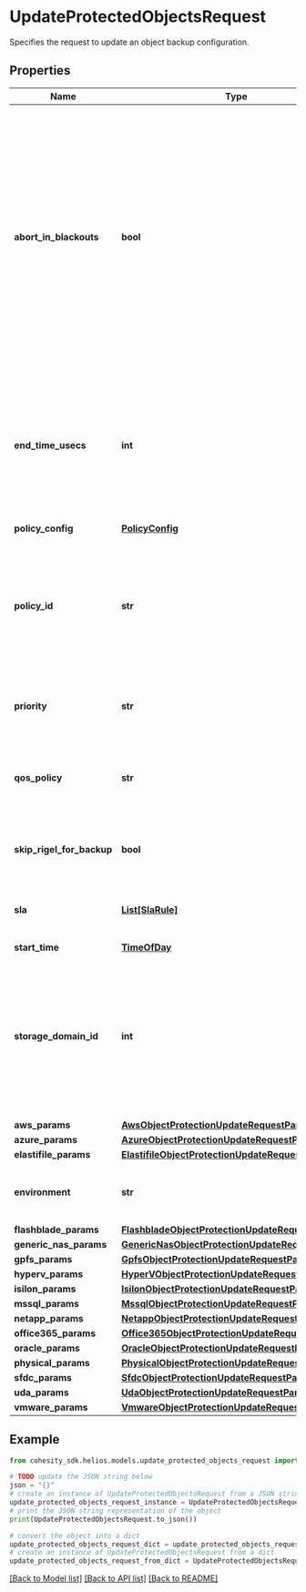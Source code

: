 # UpdateProtectedObjectsRequest

Specifies the request to update an object backup configuration.

## Properties

Name | Type | Description | Notes
------------ | ------------- | ------------- | -------------
**abort_in_blackouts** | **bool** | Specifies whether currently executing object backup should abort if a blackout period specified by a policy starts. Available only if the selected policy has at least one blackout period. Default value is false. | [optional] 
**end_time_usecs** | **int** | Specifies the end time in micro seconds for this Protection Group. If this is not specified, the Protection Group won&#39;t be ended. | [optional] 
**policy_config** | [**PolicyConfig**](PolicyConfig.md) |  | [optional] 
**policy_id** | **str** | Specifies the unique id of the Protection Policy. The Policy settings will be attached with every object and will be used in backup. | [optional] 
**priority** | **str** | Specifies the priority for the objects backup. | [optional] 
**qos_policy** | **str** | Specifies whether object backup will be written to HDD or SSD. | [optional] 
**skip_rigel_for_backup** | **bool** | Specifies whether to skip Rigel for backup or not. | [optional] 
**sla** | [**List[SlaRule]**](SlaRule.md) | Specifies the SLA parameters for list of objects. | [optional] 
**start_time** | [**TimeOfDay**](TimeOfDay.md) |  | [optional] 
**storage_domain_id** | **int** | Specifies the Storage Domain (View Box) ID where the object backup will be taken. This is not required if Cloud archive direct is benig used. | [optional] 
**aws_params** | [**AwsObjectProtectionUpdateRequestParams**](AwsObjectProtectionUpdateRequestParams.md) |  | [optional] 
**azure_params** | [**AzureObjectProtectionUpdateRequestParams**](AzureObjectProtectionUpdateRequestParams.md) |  | [optional] 
**elastifile_params** | [**ElastifileObjectProtectionUpdateRequestParams**](ElastifileObjectProtectionUpdateRequestParams.md) |  | [optional] 
**environment** | **str** | Specifies the environment for current object. | [optional] 
**flashblade_params** | [**FlashbladeObjectProtectionUpdateRequestParams**](FlashbladeObjectProtectionUpdateRequestParams.md) |  | [optional] 
**generic_nas_params** | [**GenericNasObjectProtectionUpdateRequestParams**](GenericNasObjectProtectionUpdateRequestParams.md) |  | [optional] 
**gpfs_params** | [**GpfsObjectProtectionUpdateRequestParams**](GpfsObjectProtectionUpdateRequestParams.md) |  | [optional] 
**hyperv_params** | [**HyperVObjectProtectionUpdateRequestParams**](HyperVObjectProtectionUpdateRequestParams.md) |  | [optional] 
**isilon_params** | [**IsilonObjectProtectionUpdateRequestParams**](IsilonObjectProtectionUpdateRequestParams.md) |  | [optional] 
**mssql_params** | [**MssqlObjectProtectionUpdateRequestParams**](MssqlObjectProtectionUpdateRequestParams.md) |  | [optional] 
**netapp_params** | [**NetappObjectProtectionUpdateRequestParams**](NetappObjectProtectionUpdateRequestParams.md) |  | [optional] 
**office365_params** | [**Office365ObjectProtectionUpdateRequestParams**](Office365ObjectProtectionUpdateRequestParams.md) |  | [optional] 
**oracle_params** | [**OracleObjectProtectionUpdateRequestParams**](OracleObjectProtectionUpdateRequestParams.md) |  | [optional] 
**physical_params** | [**PhysicalObjectProtectionUpdateRequestParams**](PhysicalObjectProtectionUpdateRequestParams.md) |  | [optional] 
**sfdc_params** | [**SfdcObjectProtectionUpdateRequestParams**](SfdcObjectProtectionUpdateRequestParams.md) |  | [optional] 
**uda_params** | [**UdaObjectProtectionUpdateRequestParams**](UdaObjectProtectionUpdateRequestParams.md) |  | [optional] 
**vmware_params** | [**VmwareObjectProtectionUpdateRequestParams**](VmwareObjectProtectionUpdateRequestParams.md) |  | [optional] 

## Example

```python
from cohesity_sdk.helios.models.update_protected_objects_request import UpdateProtectedObjectsRequest

# TODO update the JSON string below
json = "{}"
# create an instance of UpdateProtectedObjectsRequest from a JSON string
update_protected_objects_request_instance = UpdateProtectedObjectsRequest.from_json(json)
# print the JSON string representation of the object
print(UpdateProtectedObjectsRequest.to_json())

# convert the object into a dict
update_protected_objects_request_dict = update_protected_objects_request_instance.to_dict()
# create an instance of UpdateProtectedObjectsRequest from a dict
update_protected_objects_request_from_dict = UpdateProtectedObjectsRequest.from_dict(update_protected_objects_request_dict)
```
[[Back to Model list]](../README.md#documentation-for-models) [[Back to API list]](../README.md#documentation-for-api-endpoints) [[Back to README]](../README.md)


